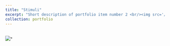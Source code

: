 ```yaml
---
title: "Stimuli"
excerpt: "Short description of portfolio item number 2 <br/><img src='/images/500x300.png'>"
collection: portfolio
---
```

<br/><img src='/images/500x300.png'>"
